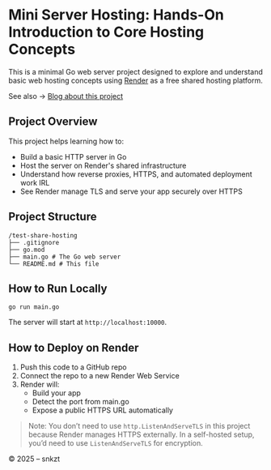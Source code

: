 # Mini Server Hosting: Hands-On Introduction to Core Hosting Concepts

This is a minimal Go web server project designed to explore and understand basic web hosting concepts using [Render](https://render.com/) as a free shared hosting platform.

See also -> [Blog about this project](https://snkzt.github.io/posts/test-share-hosting)

## Project Overview

This project helps learning how to:

- Build a basic HTTP server in Go
- Host the server on Render's shared infrastructure
- Understand how reverse proxies, HTTPS, and automated deployment work IRL
- See Render manage TLS and serve your app securely over HTTPS

## Project Structure
```
/test-share-hosting
├── .gitignore
├── go.mod
├── main.go # The Go web server
└── README.md # This file
```

## How to Run Locally
```
go run main.go
```
The server will start at `http://localhost:10000`.


## How to Deploy on Render

1. Push this code to a GitHub repo
2. Connect the repo to a new Render Web Service
3. Render will:
   - Build your app
   - Detect the port from main.go
   - Expose a public HTTPS URL automatically

> Note: You don’t need to use `http.ListenAndServeTLS` in this project because Render manages HTTPS externally. In a self-hosted setup, you’d need to use `ListenAndServeTLS` for encryption.

© 2025 – snkzt